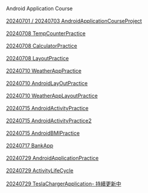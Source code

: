 Android Application Course
<br>
<br>
<a href="https://github.com/alfo0924/AndroidApplicationCourseProject"> 20240701 / 20240703 AndroidApplicationCourseProject </a> 
<br>
<br>
<a href="https://github.com/alfo0924/20240708TempCounterPractice">20240708 TempCounterPractice</a>
<br>
<br>
<a href="https://github.com/alfo0924/20240708CalculatorPractice">20240708 CalculatorPractice</a>
<br>
<br>
<a href="https://github.com/alfo0924/20240708LayoutPractice-">20240708 LayoutPractice</a>
<br>
<br>
<a href="https://github.com/alfo0924/20240710WeatherAppPractice">20240710 WeatherAppPractice</a>
<br>
<br>
<a href="https://github.com/alfo0924/20240710-AndroidLayOutPractice">20240710 AndroidLayOutPractice</a>
<br>
<br>
<a href="https://github.com/alfo0924/20240710-WeatherAppLayoutPractice">20240710 WeatherAppLayoutPractice</a>
<br>
<br>
<a href="https://github.com/alfo0924/AndroidActivityPractice">20240715 AndroidActivityPractice</a>
<br>
<br>
<a href="https://github.com/alfo0924/AndroidActivityPractice2">20240715 AndroidActivityPractice2</a>
<br>
<br>
<a href="https://github.com/alfo0924/AndroidBMIPractice">20240715 AndroidBMIPractice</a>
<br>
<br>
<a href="https://github.com/alfo0924/20240717BankApp">20240717 BankApp</a>
<br>
<br>
<a href="https://github.com/alfo0924/20240729AndroidApplicationPractice">20240729 AndroidApplicationPractice</a>
<br>
<br>
<a href="https://github.com/alfo0924/20240729ActivityLifeCycle">20240729 ActivityLifeCycle</a>
<br>
<br>
<a href="https://github.com/alfo0924/20240729-TeslaChargerApplication-">20240729 TeslaChargerApplication- 持續更新中</a>
<br>
<br>
<a href=""> </a>
<br>
<br>
<a href=""> </a>
<br>
<br>
<a href=""> </a>
<br>
<br>
<a href=""> </a>
<br>
<br>
<a href=""> </a>
<br>
<br>
<a href=""> </a>
<br>
<br>
